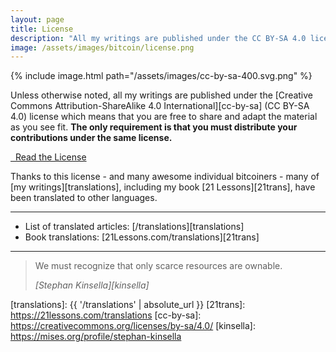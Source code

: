 ```yaml
---
layout: page
title: License
description: "All my writings are published under the CC BY-SA 4.0 license."
image: /assets/images/bitcoin/license.png
---
```


{% include image.html path="/assets/images/cc-by-sa-400.svg.png" %}


Unless otherwise noted, all my writings are published under the [Creative
Commons Attribution-ShareAlike 4.0 International][cc-by-sa] (CC BY-SA 4.0)
license which means that you are free to share and adapt the material as you see
fit. <strong>The only requirement is that you must distribute your contributions under
the same license.</strong>

<div class="action-buttons">
  <div class="button button-blue button-large">
    <a href="https://creativecommons.org/licenses/by-sa/4.0/">
      &nbsp; Read the License
    </a>
  </div>
</div>

Thanks to this license - and many awesome individual bitcoiners - many of [my
writings][translations], including my book [21 Lessons][21trans], have been
translated to other languages.

---

* List of translated articles: [/translations][translations]
* Book translations: [21Lessons.com/translations][21trans]

---

> We must recognize that only scarce resources are ownable.
>
> <cite>[Stephan Kinsella][kinsella]</cite>

[translations]: {{ '/translations' | absolute_url }}
[21trans]: https://21lessons.com/translations
[cc-by-sa]: https://creativecommons.org/licenses/by-sa/4.0/
[kinsella]: https://mises.org/profile/stephan-kinsella

